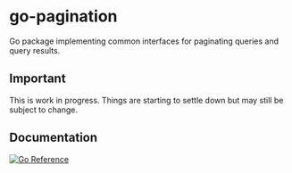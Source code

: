 # go-pagination

Go package implementing common interfaces for paginating queries and query results.

## Important

This is work in progress. Things are starting to settle down but may still be subject to change.

## Documentation

[![Go Reference](https://pkg.go.dev/badge/github.com/aaronland/go-pagination.svg)](https://pkg.go.dev/github.com/aaronland/go-pagination)